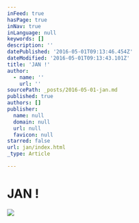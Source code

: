 ```yaml
---
inFeed: true
hasPage: true
inNav: true
inLanguage: null
keywords: []
description: ''
datePublished: '2016-05-01T09:13:46.454Z'
dateModified: '2016-05-01T09:13:43.101Z'
title: 'JAN !'
author:
  - name: ''
    url: ''
sourcePath: _posts/2016-05-01-jan.md
published: true
authors: []
publisher:
  name: null
  domain: null
  url: null
  favicon: null
starred: false
url: jan/index.html
_type: Article

---
```

# JAN !
![](https://the-grid-user-content.s3-us-west-2.amazonaws.com/0d3c5ccd-a8e3-44ea-b8b8-db64dd85bb24.jpg)